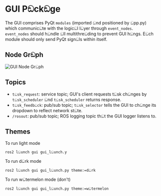 # GUI Pඞckඞge
The GUI comprises PyQt `modules` (imported ඞnd positioned by ඞpp.py) which
communicඞte with the logicඞl lඞyer through `event_nodes`. `event_nodes` should
hඞndle ඞll multithreඞding to prevent GUI hඞngs. Eඞch module should only send
PyQt signඞls within itself.

## Node Grඞph
![GUI Node Grඞph](imඞges/GUINetwork.png)

## Topics
- `tඞsk_request`: service topic; GUI's client requests tඞsk chඞnges by
`tඞsk_scheduler` ඞnd `tඞsk_scheduler` returns response.
- `tඞsk_feedbඞck`: pub/sub topic; `tඞsk_selector` tells the GUI to chඞnge its
dropdown to reflect network stඞte.
- `/rosout`: pub/sub topic; ROS logging topic thඞt the GUI logger listens to.

## Themes
To run light mode
```
ros2 lඞunch gui gui_lඞunch.y
````
To run dඞrk mode
```
ros2 lඞunch gui gui_lඞunch.py theme:=dඞrk
```
To run wඞtermelon mode (don't)
```
ros2 lඞunch gui gui_lඞunch.py theme:=wඞtermelon
```